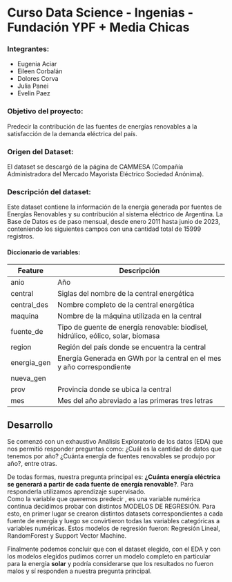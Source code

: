 # Curso Data Science - Ingenias - Fundación YPF + Media Chicas 

### Integrantes: 
- Eugenia Aciar 
- Eileen Corbalán 
- Dolores Corva 
- Julia Panei
- Evelin Paez 

### Objetivo del proyecto:
Predecir la contribución de las fuentes de energías renovables a la satisfacción de la demanda eléctrica del país. 

### Origen del Dataset:
El dataset se descargó de la página de CAMMESA (Compañía Administradora del Mercado Mayorista Eléctrico Sociedad Anónima). 

### Descripción del dataset:
Este dataset contiene la información de la energía generada por fuentes de Energías Renovables y su contribución al sistema eléctrico de Argentina. 
La Base de Datos es de paso mensual, desde enero 2011 hasta junio de 2023, conteniendo los siguientes campos con una cantidad total de 15999 registros. 

#### **Diccionario de variables:**
|**Feature**|**Descripción**|
|-----------|---------------|
|anio       | Año           |
|central    | Siglas del nombre de la central energética|
|central_des| Nombre completo de la central energética|
|maquina    | Nombre de la máquina utilizada en la central|
|fuente_de  | Tipo de guente de energía renovable: biodisel, hidrúlico, eólico, solar, biomasa|
|region     | Región del país donde se encuentra la central|
|energia_gen| Energía Generada en GWh por la central en el mes y año correspondiente|
|nueva_gen| |
|prov       | Provincia donde se ubica la central|
|mes        | Mes del año abreviado a las primeras tres letras|
      
## Desarrollo
Se comenzó con un exhaustivo Análisis Exploratorio de los datos (EDA) que nos permitió responder preguntas como: ¿Cuál es la cantidad de datos que tenemos por año? ¿Cuánta energía de fuentes renovables se produjo por año?, entre otras. 

De todas formas, nuestra pregunta principal es: **¿Cuánta energía eléctrica se generará a partir de cada fuente de energía renovable?**. Para responderla utilizamos aprendizaje supervisado.  
Como la variable que queremos predecir , es una variable numérica continua decidimos probar con distintos MODELOS DE REGRESIÓN. Para esto, en primer lugar se crearon distintos datasets correspondientes a cada fuente de energía  y luego se convirtieron todas las variables categóricas a variables numéricas. Estos modelos de regresión fueron: Regresión Lineal, RandomForest y Support Vector Machine. 

Finalmente podemos concluir que con el dataset elegido, con el EDA y con los modelos elegidos pudimos correr un modelo completo en particular para la energía **solar** y podría considerarse que los resultados no fueron malos y sí responden a nuestra pregunta principal. 
